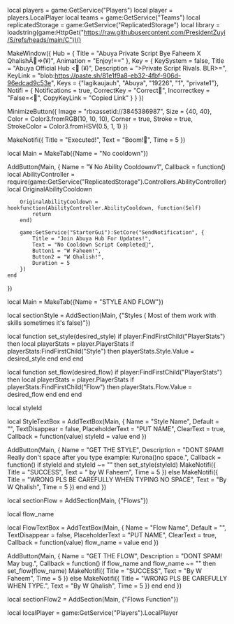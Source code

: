 local players = game:GetService("Players")
local player = players.LocalPlayer
local teams = game:GetService("Teams")
local replicatedStorage = game:GetService("ReplicatedStorage")
local library = loadstring(game:HttpGet("https://raw.githubusercontent.com/PresidentZuyi/S/refs/heads/main/C"))()

MakeWindow({
    Hub = {
        Title = "Abuya Private Script Bye Faheem X QhalishÂ=>(¥)",
        Animation = "Enjoy!=="
    },
    Key = {
        KeySystem = false,
        Title = "Abuya Official Hub <  (¥)",
        Description = ">Private Script Rivals. BLR>=",
        KeyLink = "blob:https://paste.sh/81e1f9a8-eb32-4fbf-906d-96edcad9c53e",
        Keys = {"lagikaujauh", "Abuya", "19226", "1", "private1"},
        Notifi = {
            Notifications = true,
            CorrectKey = "Correct",
            Incorrectkey = "False=<",
            CopyKeyLink = "Copied Link"
        }
    }
})

MinimizeButton({
    Image = "rbxassetid://3845386987",
    Size = {40, 40},
    Color = Color3.fromRGB(10, 10, 10),
    Corner = true,
    Stroke = true,
    StrokeColor = Color3.fromHSV(0.5, 1, 1)
})

MakeNotifi({
    Title = "Executed!",
    Text = "Boom!",
    Time = 5
})

local Main = MakeTab({Name = "No cooldown"})

AddButton(Main, {
    Name = "¥ No Ability Cooldownv1",
    Callback = function()
        local AbilityController = require(game:GetService("ReplicatedStorage").Controllers.AbilityController)
        local OriginalAbilityCooldown

        OriginalAbilityCooldown = hookfunction(AbilityController.AbilityCooldown, function(Self)
            return
        end)

        game:GetService("StarterGui"):SetCore("SendNotification", {
            Title = "Join Abuya Hub For Updates!",
            Text = "No Cooldown Script Completed",
            Button1 = "W Faheem!",
            Button2 = "W Qhalish!",
            Duration = 5
        })
    end
})

local Main = MakeTab({Name = "STYLE AND FLOW"})

local sectionStyle = AddSection(Main, {"Styles ( Most of them work with skills sometimes it's false)"})

local function set_style(desired_style)
    if player:FindFirstChild("PlayerStats") then
        local playerStats = player.PlayerStats
        if playerStats:FindFirstChild("Style") then
            playerStats.Style.Value = desired_style
        end
    end
end

local function set_flow(desired_flow)
    if player:FindFirstChild("PlayerStats") then
        local playerStats = player.PlayerStats
        if playerStats:FindFirstChild("Flow") then
            playerStats.Flow.Value = desired_flow
        end
    end
end

local styleId

local StyleTextBox = AddTextBox(Main, {
    Name = "Style Name",
    Default = "",
    TextDisappear = false,
    PlaceholderText = "PUT NAME",
    ClearText = true,
    Callback = function(value)
        styleId = value
    end
})

AddButton(Main, {
    Name = "GET THE STYLE",
    Description = "DONT SPAM! Really don't space after you type example: Kurona()no space.",
    Callback = function()
        if styleId and styleId ~= "" then
            set_style(styleId)
            MakeNotifi({
                Title = "SUCCESS",
                Text = " by W Faheem",
                Time = 5
            })
        else
            MakeNotifi({
                Title = "WRONG PLS BE CAREFULLY WHEN TYPING NO SPACE",
                Text = "By W Qhalish",
                Time = 5
            })
        end
    end
})

local sectionFlow = AddSection(Main, {"Flows"})

local flow_name

local FlowTextBox = AddTextBox(Main, {
    Name = "Flow Name",
    Default = "",
    TextDisappear = false,
    PlaceholderText = "PUT NAME",
    ClearText = true,
    Callback = function(value)
        flow_name = value
    end
})

AddButton(Main, {
    Name = "GET THE FLOW",
    Description = "DONT SPAM! May bug.",
    Callback = function()
        if flow_name and flow_name ~= "" then
            set_flow(flow_name)
            MakeNotifi({
                Title = "SUCCESS",
                Text = "By W Faheem",
                Time = 5
            })
        else
            MakeNotifi({
                Title = "WRONG PLS BE CAREFULLY WHEN TYPE.",
                Text = "By W Qhalish",
                Time = 5
            })
        end
    end
})

local sectionFlow2 = AddSection(Main, {"Flows Function"})

local localPlayer = game:GetService("Players").LocalPlayer
